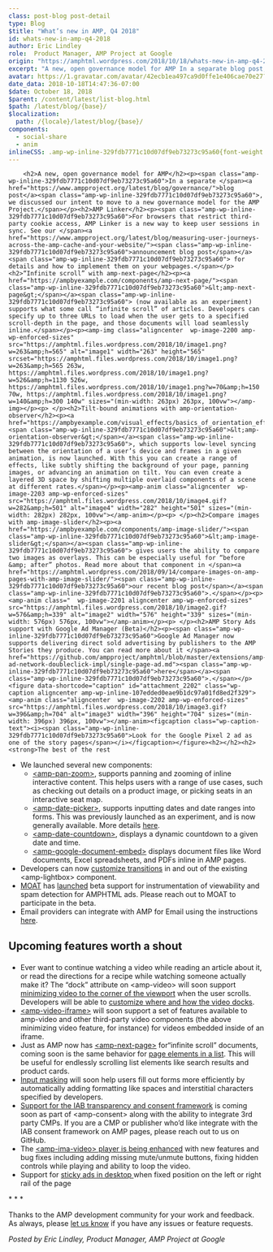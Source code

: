 ```yaml
---
class: post-blog post-detail
type: Blog
$title: "What’s new in AMP, Q4 2018"
id: whats-new-in-amp-q4-2018
author: Eric Lindley
role:  Product Manager, AMP Project at Google
origin: "https://amphtml.wordpress.com/2018/10/18/whats-new-in-amp-q4-2018/amp/"
excerpt: "A new, open governance model for AMP In a separate blog post, we discussed our intent to move to a new governance model for the AMP Project. AMP Linker For browsers that restrict third-party cookie access, AMP Linker is a new way to keep user sessions in sync. See our announcement blog post for details [&#8230;]"
avatar: https://1.gravatar.com/avatar/42ecb1ea497ca9d0ffe1e406cae70e27?s=96&d=identicon&r=G
date_data: 2018-10-18T14:47:36-07:00
$date: October 18, 2018
$parent: /content/latest/list-blog.html
$path: /latest/blog/{base}/
$localization:
  path: /{locale}/latest/blog/{base}/
components:
  - social-share
  - anim
inlineCSS: .amp-wp-inline-329fdb7771c10d07df9eb73273c95a60{font-weight:400;}.amp-wp-inline-107edded0eae9b1dc97a01fd8ed2f329{max-width:396px;}
---
```


<div class="amp-wp-article-content">

		<h2>A new, open governance model for AMP</h2><p><span class="amp-wp-inline-329fdb7771c10d07df9eb73273c95a60">In a separate </span><a href="https://www.ampproject.org/latest/blog/governance/">blog post</a><span class="amp-wp-inline-329fdb7771c10d07df9eb73273c95a60">, we discussed our intent to move to a new governance model for the AMP Project.</span></p><h2>AMP Linker</h2><p><span class="amp-wp-inline-329fdb7771c10d07df9eb73273c95a60">For browsers that restrict third-party cookie access, AMP Linker is a new way to keep user sessions in sync. See our </span><a href="https://www.ampproject.org/latest/blog/measuring-user-journeys-across-the-amp-cache-and-your-website/"><span class="amp-wp-inline-329fdb7771c10d07df9eb73273c95a60">announcement blog post</span></a><span class="amp-wp-inline-329fdb7771c10d07df9eb73273c95a60"> for details and how to implement them on your webpages.</span></p><h2>“Infinite scroll” with amp-next-page</h2><p><a href="https://ampbyexample.com/components/amp-next-page/"><span class="amp-wp-inline-329fdb7771c10d07df9eb73273c95a60">&lt;amp-next-page&gt;</span></a><span class="amp-wp-inline-329fdb7771c10d07df9eb73273c95a60"> (now available as an experiment) supports what some call “infinite scroll” of articles. Developers can specify up to three URLs to load when the user gets to a specified scroll-depth in the page, and those documents will load seamlessly inline.</span></p><p><amp-img class="aligncenter  wp-image-2200 amp-wp-enforced-sizes" src="https://amphtml.files.wordpress.com/2018/10/image1.png?w=263&amp;h=565" alt="image1" width="263" height="565" srcset="https://amphtml.files.wordpress.com/2018/10/image1.png?w=263&amp;h=565 263w, https://amphtml.files.wordpress.com/2018/10/image1.png?w=526&amp;h=1130 526w, https://amphtml.files.wordpress.com/2018/10/image1.png?w=70&amp;h=150 70w, https://amphtml.files.wordpress.com/2018/10/image1.png?w=140&amp;h=300 140w" sizes="(min-width: 263px) 263px, 100vw"></amp-img></p><p> </p><h2>Tilt-bound animations with amp-orientation-observer</h2><p><a href="https://ampbyexample.com/visual_effects/basics_of_orientation_effects/"><span class="amp-wp-inline-329fdb7771c10d07df9eb73273c95a60">&lt;amp-orientation-observer&gt;</span></a><span class="amp-wp-inline-329fdb7771c10d07df9eb73273c95a60">, which supports low-level syncing between the orientation of a user’s device and frames in a given animation, is now launched. With this you can create a range of effects, like subtly shifting the background of your page, panning images, or advancing an animation on tilt. You can even create a layered 3D space by shifting multiple overlaid components of a scene at different rates.</span></p><p><amp-anim class="aligncenter  wp-image-2203 amp-wp-enforced-sizes" src="https://amphtml.files.wordpress.com/2018/10/image4.gif?w=282&amp;h=501" alt="image4" width="282" height="501" sizes="(min-width: 282px) 282px, 100vw"></amp-anim></p><p> </p><h2>Compare images with amp-image-slider</h2><p><a href="https://ampbyexample.com/components/amp-image-slider/"><span class="amp-wp-inline-329fdb7771c10d07df9eb73273c95a60">&lt;amp-image-slider&gt;</span></a><span class="amp-wp-inline-329fdb7771c10d07df9eb73273c95a60"> gives users the ability to compare two images as overlays. This can be especially useful for “before &amp; after” photos. Read more about that component in </span><a href="https://amphtml.wordpress.com/2018/09/14/compare-images-on-amp-pages-with-amp-image-slider/"><span class="amp-wp-inline-329fdb7771c10d07df9eb73273c95a60">our recent blog post</span></a><span class="amp-wp-inline-329fdb7771c10d07df9eb73273c95a60">.</span></p><p><amp-anim class="  wp-image-2201 aligncenter amp-wp-enforced-sizes" src="https://amphtml.files.wordpress.com/2018/10/image2.gif?w=576&amp;h=339" alt="image2" width="576" height="339" sizes="(min-width: 576px) 576px, 100vw"></amp-anim></p><p> </p><h2>AMP Story Ads support with Google Ad Manager (Beta)</h2><p><span class="amp-wp-inline-329fdb7771c10d07df9eb73273c95a60">Google Ad Manager now supports delivering direct sold advertising by publishers to the AMP Stories they produce. You can read more about it </span><a href="https://github.com/ampproject/amphtml/blob/master/extensions/amp-ad-network-doubleclick-impl/single-page-ad.md"><span class="amp-wp-inline-329fdb7771c10d07df9eb73273c95a60">here</span></a><span class="amp-wp-inline-329fdb7771c10d07df9eb73273c95a60">.</span></p><figure data-shortcode="caption" id="attachment_2202" class="wp-caption aligncenter amp-wp-inline-107edded0eae9b1dc97a01fd8ed2f329"><amp-anim class="aligncenter  wp-image-2202 amp-wp-enforced-sizes" src="https://amphtml.files.wordpress.com/2018/10/image3.gif?w=396&amp;h=704" alt="image3" width="396" height="704" sizes="(min-width: 396px) 396px, 100vw"></amp-anim><figcaption class="wp-caption-text"><i><span class="amp-wp-inline-329fdb7771c10d07df9eb73273c95a60">Look for the Google Pixel 2 ad as one of the story pages</span></i></figcaption></figure><h2></h2><h2><strong>The best of the rest
<p></p></strong></h2><ul><li class="amp-wp-inline-329fdb7771c10d07df9eb73273c95a60"><span class="amp-wp-inline-329fdb7771c10d07df9eb73273c95a60">We launched several new components:</span>
<ul><li class="amp-wp-inline-329fdb7771c10d07df9eb73273c95a60"><a href="https://www.ampproject.org/docs/reference/components/amp-pan-zoom"><span class="amp-wp-inline-329fdb7771c10d07df9eb73273c95a60">&lt;amp-pan-zoom&gt;</span></a><span class="amp-wp-inline-329fdb7771c10d07df9eb73273c95a60">, supports panning and zooming of inline interactive content. This helps users with a range of use cases, such as checking out details on a product image, or picking seats in an interactive seat map.</span></li>
<li class="amp-wp-inline-329fdb7771c10d07df9eb73273c95a60"><a href="https://ampbyexample.com/components/amp-date-picker/"><span class="amp-wp-inline-329fdb7771c10d07df9eb73273c95a60">&lt;amp-date-picker&gt;</span></a><span class="amp-wp-inline-329fdb7771c10d07df9eb73273c95a60">, supports inputting dates and date ranges into forms. This was previously launched as an experiment, and is now generally available. More details </span><a href="https://www.ampproject.org/latest/blog/amp-date-picker-is-launched/"><span class="amp-wp-inline-329fdb7771c10d07df9eb73273c95a60">here</span></a><span class="amp-wp-inline-329fdb7771c10d07df9eb73273c95a60">. </span></li>
<li class="amp-wp-inline-329fdb7771c10d07df9eb73273c95a60"><a href="https://ampbyexample.com/components/amp-date-countdown/"><span class="amp-wp-inline-329fdb7771c10d07df9eb73273c95a60">&lt;amp-date-countdown&gt;</span></a><span class="amp-wp-inline-329fdb7771c10d07df9eb73273c95a60">, displays a dynamic countdown to a given date and time.</span></li>
<li class="amp-wp-inline-329fdb7771c10d07df9eb73273c95a60"><a href="https://ampbyexample.com/components/amp-google-document-embed/"><span class="amp-wp-inline-329fdb7771c10d07df9eb73273c95a60">&lt;amp-google-document-embed&gt;</span></a><span class="amp-wp-inline-329fdb7771c10d07df9eb73273c95a60"> displays document files like Word documents, Excel spreadsheets, and PDFs inline in AMP pages.</span></li>
</ul></li>
<li class="amp-wp-inline-329fdb7771c10d07df9eb73273c95a60"><span class="amp-wp-inline-329fdb7771c10d07df9eb73273c95a60">Developers can now </span><a href="https://www.ampproject.org/docs/reference/components/amp-lightbox#animate-in-(optional)"><span class="amp-wp-inline-329fdb7771c10d07df9eb73273c95a60">customize transitions</span></a><span class="amp-wp-inline-329fdb7771c10d07df9eb73273c95a60"> in and out of the existing &lt;amp-lightbox&gt; component.</span></li>
<li class="amp-wp-inline-329fdb7771c10d07df9eb73273c95a60"><a href="https://moat.com/"><span class="amp-wp-inline-329fdb7771c10d07df9eb73273c95a60">MOAT</span></a><span class="amp-wp-inline-329fdb7771c10d07df9eb73273c95a60"> has </span><a href="https://github.com/ampproject/amphtml/issues/14355"><span class="amp-wp-inline-329fdb7771c10d07df9eb73273c95a60">launched</span></a><span class="amp-wp-inline-329fdb7771c10d07df9eb73273c95a60"> beta support for instrumentation of viewability and spam detection for AMPHTML ads. Please reach out to MOAT to participate in the beta. </span></li>
<li class="amp-wp-inline-329fdb7771c10d07df9eb73273c95a60"><span class="amp-wp-inline-329fdb7771c10d07df9eb73273c95a60">Email providers can integrate with AMP for Email using the instructions </span><a href="https://www.ampproject.org/docs/integration/integrate-amphtml-email"><span class="amp-wp-inline-329fdb7771c10d07df9eb73273c95a60">here</span></a><span class="amp-wp-inline-329fdb7771c10d07df9eb73273c95a60">.</span></li>
</ul><h2><strong>Upcoming features worth a shout
<p></p></strong></h2><ul><li class="amp-wp-inline-329fdb7771c10d07df9eb73273c95a60"><span class="amp-wp-inline-329fdb7771c10d07df9eb73273c95a60">Ever want to continue watching a video while reading an article about it, or read the directions for a recipe while watching someone actually make it? The “dock” attribute on &lt;amp-video&gt; will soon support </span><a href="https://github.com/ampproject/amphtml/issues/8088"><span class="amp-wp-inline-329fdb7771c10d07df9eb73273c95a60">minimizing video to the corner of the viewport</span></a><span class="amp-wp-inline-329fdb7771c10d07df9eb73273c95a60"> when the user scrolls. Developers will be able to </span><a href="https://ampbyexample.com/advanced/advanced_video_docking/"><span class="amp-wp-inline-329fdb7771c10d07df9eb73273c95a60">customize where and how the video docks</span></a><span class="amp-wp-inline-329fdb7771c10d07df9eb73273c95a60">.</span></li>
<li class="amp-wp-inline-329fdb7771c10d07df9eb73273c95a60"><a href="https://www.ampproject.org/docs/reference/components/amp-video-iframe"><span class="amp-wp-inline-329fdb7771c10d07df9eb73273c95a60">&lt;amp-video-iframe&gt;</span></a><span class="amp-wp-inline-329fdb7771c10d07df9eb73273c95a60"> will soon support a set of features available to amp-video and other third-party video components (the above minimizing video feature, for instance) for videos embedded inside of an iframe.</span></li>
<li class="amp-wp-inline-329fdb7771c10d07df9eb73273c95a60"><span class="amp-wp-inline-329fdb7771c10d07df9eb73273c95a60">Just as AMP now has </span><a href="https://ampbyexample.com/components/amp-next-page/"><span class="amp-wp-inline-329fdb7771c10d07df9eb73273c95a60">&lt;amp-next-page&gt;</span></a><span class="amp-wp-inline-329fdb7771c10d07df9eb73273c95a60"> for“infinite scroll” documents, coming soon is the same behavior for </span><a href="https://github.com/ampproject/amphtml/issues/14060"><span class="amp-wp-inline-329fdb7771c10d07df9eb73273c95a60">page elements in a list</span></a><span class="amp-wp-inline-329fdb7771c10d07df9eb73273c95a60">. This will be useful for endlessly scrolling list elements like search results and product cards.</span></li>
<li class="amp-wp-inline-329fdb7771c10d07df9eb73273c95a60"><a href="https://github.com/ampproject/amphtml/issues/12079"><span class="amp-wp-inline-329fdb7771c10d07df9eb73273c95a60">Input masking</span></a><span class="amp-wp-inline-329fdb7771c10d07df9eb73273c95a60"> will soon help users fill out forms more efficiently by automatically adding formatting like spaces and interstitial characters specified by developers.</span></li>
<li class="amp-wp-inline-329fdb7771c10d07df9eb73273c95a60"><a href="https://github.com/ampproject/amphtml/issues/15653"><span class="amp-wp-inline-329fdb7771c10d07df9eb73273c95a60">Support for the IAB transparency and consent framework</span></a><span class="amp-wp-inline-329fdb7771c10d07df9eb73273c95a60"> is coming soon as part of &lt;amp-consent&gt; along with the ability to integrate 3rd party CMPs. If you are a CMP or publisher who’d like integrate with the IAB consent framework on AMP pages, please reach out to us on GitHub.</span></li>
<li class="amp-wp-inline-329fdb7771c10d07df9eb73273c95a60"><span class="amp-wp-inline-329fdb7771c10d07df9eb73273c95a60">The </span><a href="https://github.com/ampproject/amphtml/issues/8841"><span class="amp-wp-inline-329fdb7771c10d07df9eb73273c95a60">&lt;amp-ima-video&gt; player is being enhanced</span></a><span class="amp-wp-inline-329fdb7771c10d07df9eb73273c95a60"> with new features and bug fixes including adding missing mute/unmute buttons, fixing hidden controls while playing and ability to loop the video. </span></li>
<li class="amp-wp-inline-329fdb7771c10d07df9eb73273c95a60"><span class="amp-wp-inline-329fdb7771c10d07df9eb73273c95a60">Support for </span><a href="https://github.com/ampproject/amphtml/issues/18123"><span class="amp-wp-inline-329fdb7771c10d07df9eb73273c95a60">sticky ads in desktop </span></a><span class="amp-wp-inline-329fdb7771c10d07df9eb73273c95a60">when fixed position on the left or right rail of the page</span></li>
</ul><p><span class="amp-wp-inline-329fdb7771c10d07df9eb73273c95a60">* * *</span></p><p><span class="amp-wp-inline-329fdb7771c10d07df9eb73273c95a60">Thanks to the AMP development community for your work and feedback. As always, please </span><a href="https://groups.google.com/forum/#!forum/amphtml-discuss"><span class="amp-wp-inline-329fdb7771c10d07df9eb73273c95a60">let us know</span></a><span class="amp-wp-inline-329fdb7771c10d07df9eb73273c95a60"> if you have any issues or feature requests.</span></p><p><i><span class="amp-wp-inline-329fdb7771c10d07df9eb73273c95a60">Posted by Eric Lindley, Product Manager, AMP Project at Google</span></i></p>	</div>

	

</div>


